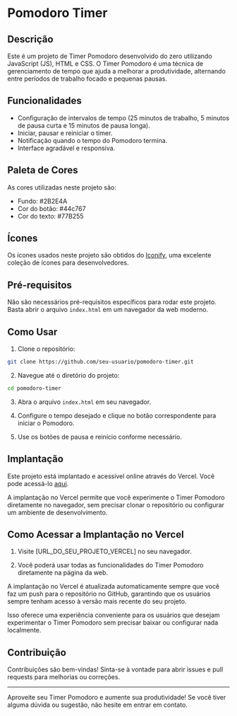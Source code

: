 # Pomodoro Timer

## Descrição

Este é um projeto de Timer Pomodoro desenvolvido do zero utilizando JavaScript (JS), HTML e CSS. O Timer Pomodoro é uma técnica de gerenciamento de tempo que ajuda a melhorar a produtividade, alternando entre períodos de trabalho focado e pequenas pausas.

## Funcionalidades

- Configuração de intervalos de tempo (25 minutos de trabalho, 5 minutos de pausa curta e 15 minutos de pausa longa).
- Iniciar, pausar e reiniciar o timer.
- Notificação quando o tempo do Pomodoro termina.
- Interface agradável e responsiva.

## Paleta de Cores

As cores utilizadas neste projeto são:

- Fundo: #2B2E4A
- Cor do botão: #44c767
- Cor do texto: #77B255

## Ícones

Os ícones usados neste projeto são obtidos do [Iconify](https://iconify.design/), uma excelente coleção de ícones para desenvolvedores.

## Pré-requisitos

Não são necessários pré-requisitos específicos para rodar este projeto. Basta abrir o arquivo `index.html` em um navegador da web moderno.

## Como Usar

1. Clone o repositório:

```bash
git clone https://github.com/seu-usuario/pomodoro-timer.git
```

2. Navegue até o diretório do projeto:

```bash
cd pomodoro-timer
```

3. Abra o arquivo `index.html` em seu navegador.

4. Configure o tempo desejado e clique no botão correspondente para iniciar o Pomodoro.

5. Use os botões de pausa e reinício conforme necessário.


## Implantação

Este projeto está implantado e acessível online através do Vercel. Você pode acessá-lo [aqui](https://pomodoro-six-rho.vercel.app/).

A implantação no Vercel permite que você experimente o Timer Pomodoro diretamente no navegador, sem precisar clonar o repositório ou configurar um ambiente de desenvolvimento.

## Como Acessar a Implantação no Vercel

1. Visite [URL_DO_SEU_PROJETO_VERCEL] no seu navegador.

2. Você poderá usar todas as funcionalidades do Timer Pomodoro diretamente na página da web.

A implantação no Vercel é atualizada automaticamente sempre que você faz um push para o repositório no GitHub, garantindo que os usuários sempre tenham acesso à versão mais recente do seu projeto.

Isso oferece uma experiência conveniente para os usuários que desejam experimentar o Timer Pomodoro sem precisar baixar ou configurar nada localmente.

## Contribuição

Contribuições são bem-vindas! Sinta-se à vontade para abrir issues e pull requests para melhorias ou correções.


---

Aproveite seu Timer Pomodoro e aumente sua produtividade! Se você tiver alguma dúvida ou sugestão, não hesite em entrar em contato.
